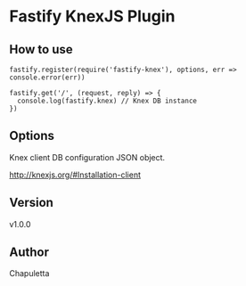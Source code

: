 # Fastify KnexJS Plugin

## How to use
```
fastify.register(require('fastify-knex'), options, err => console.error(err))

fastify.get('/', (request, reply) => {
  console.log(fastify.knex) // Knex DB instance
})
```

## Options
Knex client DB configuration JSON object.

http://knexjs.org/#Installation-client

## Version
v1.0.0

## Author
Chapuletta
